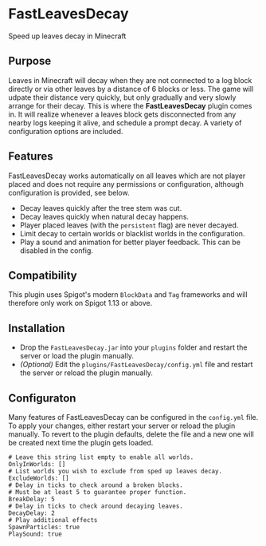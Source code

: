 # FastLeavesDecay
Speed up leaves decay in Minecraft

## Purpose
Leaves in Minecraft will decay when they are not connected to a log block directly or via other leaves by a distance of 6 blocks or less. The game will udpate their distance very quickly, but only gradually and very slowly arrange for their decay. This is where the **FastLeavesDecay** plugin comes in. It will realize whenever a leaves block gets disconnected from any nearby logs keeping it alive, and schedule a prompt decay. A variety of configuration options are included.

## Features
FastLeavesDecay works automatically on all leaves which are not player placed and does not require any permissions or configuration, although configuration is provided, see below.
- Decay leaves quickly after the tree stem was cut.
- Decay leaves quickly when natural decay happens.
- Player placed leaves (with the `persistent` flag) are never decayed.
- Limit decay to certain worlds or blacklist worlds in the configuration.
- Play a sound and animation for better player feedback. This can be disabled in the config.

## Compatibility
This plugin uses Spigot's modern `BlockData` and `Tag` frameworks and will therefore only work on Spigot 1.13 or above.

## Installation
- Drop the `FastLeavesDecay.jar` into your `plugins` folder and restart the server or load the plugin manually.
- *(Optional)* Edit the `plugins/FastLeavesDecay/config.yml` file and restart the server or reload the plugin manually.

## Configuraton
Many features of FastLeavesDecay can be configured in the `config.yml` file. To apply your changes, either restart your server or reload the plugin manually. To revert to the plugin defaults, delete the file and a new one will be created next time the plugin gets loaded.
```
# Leave this string list empty to enable all worlds.
OnlyInWorlds: []
# List worlds you wish to exclude from sped up leaves decay.
ExcludeWorlds: []
# Delay in ticks to check around a broken blocks.
# Must be at least 5 to guarantee proper function.
BreakDelay: 5
# Delay in ticks to check around decaying leaves.
DecayDelay: 2
# Play additional effects
SpawnParticles: true
PlaySound: true
```